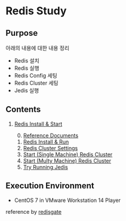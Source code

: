 # Redis Study

## Purpose

아래의 내용에 대한 내용 정리

- Redis 설치
- Redis 실행
- Redis Config 세팅
- Redis Cluster 세팅
- Jedis 실행

## Contents

1. [Redis Install & Start](./1.%20Redis%20Install%20&%20Start)

    0. [Reference Documents](./1.%20Redis%20Install%20%26%20Start/0.%20Reference%20Documents)
    1. [Redis Install & Run](./1.%20Redis%20Install%20%26%20Start/1.%20Redis%20Install%20%26%20Run/)
    2. [Redis Cluster Settings](./1.%20Redis%20Install%20%26%20Start/2.%20Redis%20Cluster%20Settings/)
    3. [Start (Single Machine) Redis Cluster](./1.%20Redis%20Install%20%26%20Start/3.%20Start%20(Single%20Machine)%20Redis%20Cluster/)
    4. [Start (Multy Machine) Redis Cluster](./1.%20Redis%20Install%20%26%20Start/4.%20Start%20(Multy%20Machine)%20Redis%20Cluster/)
    5. [Try Running Jedis](./1.%20Redis%20Install%20%26%20Start/5.%20Try%20Running%20Jedis/)
    
## Execution Environment

- CentOS 7 in VMware Workstation 14 Player

reference by [redisgate](http://redisgate.kr/redis/introduction/redis_intro.php)